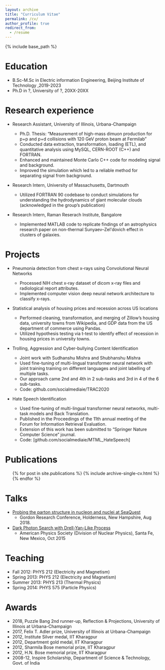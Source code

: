 ```yaml
---
layout: archive
title: "Curriculum Vitae"
permalink: /cv/
author_profile: true
redirect_from:
  - /resume
---
```

{% include base_path %}

Education
=========

* B.Sc-M.Sc in Electric information Engineering, Beijing Institute of Technology ,2019-2023
* Ph.D in ?, University of ?, 20XX-20XX

Research experience
===================

* Research Assistant, University of Illinois, Urbana-Champaign

  * Ph.D. Thesis: “Measurement of high-mass dimuon production for p+p and p+d collisions with 120 GeV proton beam at Fermilab”
  * Conducted data extraction, transformation, loading (ETL), and quantitative analysis using MySQL, CERN-ROOT (C++) and FORTRAN.
  * Enhanced and maintained Monte Carlo C++ code for modeling signal and background.
  * Improved the simulation which led to a reliable method for separating signal from background.
* Research Intern, University of Massachusetts, Dartmouth

  * Utilized FORTRAN 90 codebase to conduct simulations for understanding the hydrodynamics of giant molecular clouds (acknowledged in the group’s publication)
* Research Intern, Raman Reserach Institute, Bangalore

  * Implemented MATLAB code to replicate findings of an astrophysics research paper on non-thermal Sunyaev–Zel'dovich effect in clusters of galaxies.

Projects
========

* Pneumonia detection from chest x-rays using Convolutional Neural Networks

  * Processed NIH chest x-ray dataset of dicom x-ray files and radiological report attributes.
  * Implemented computer vision deep neural network architecture to classify x-rays.
* Statistical analysis of housing prices and recession across US locations

  * Performed cleaning, transformation, and merging of Zillow’s housing data, university towns from Wikipedia, and GDP data from the US department of commerce using Pandas.
  * Utilized hypothesis testing via t-test to identify effect of recession in housing prices in university towns.
* Trolling, Aggression and Cyber-bullying Content Identification

  * Joint work with Sudhanshu Mishra and Shubhanshu Mishra
  * Used fine-tuning of multi-lingual transformer neural network with joint training training on different languages and joint labelling of multiple tasks.
  * Our approach came 2nd and 4th in 2 sub-tasks and 3rd in 4 of the 6 sub-tasks.
  * Code:  github.com/socialmediaie/TRAC2020
* Hate Speech Identification

  * Used fine-tuning of multi-lingual transformer neural networks, multi-task models and Back Translation.
  * Published in the Proceedings of the 11th annual meeting of the Forum for Information Retrieval Evaluation.
  * Extension of this work has been submitted to “Springer Nature Computer Science” journal.
  * Code:  [github.com/socialmediaie/MTML_HateSpeech]

Publications
============

<ul>{% for post in site.publications %}
    {% include archive-single-cv.html %}
  {% endfor %}</ul>

Talks
=====

* [Probing the parton structure in nucleon and nuclei at SeaQuest](https://www.grc.org/photonuclear-reactions-conference/2018/)
  * Gordon Research Conference, Holderness, New Hampshire, Aug 2018.
* [Dark Photon Search with Drell-Yan-Like Process](https://ui.adsabs.harvard.edu/abs/2015APS..DNP.ND002P/abstract)
  * American Physics Society (Division of Nuclear Physics), Santa Fe, New Mexico, Oct 2015

Teaching
========

* Fall 2012: PHYS 212 (Electricity and Magnetism)
* Spring 2013: PHYS 212 (Electricity and Magnetism)
* Summer 2013: PHYS 213 (Thermal Physics)
* Spring 2014: PHYS 575 (Particle Physics)

Awards
======

* 2018, Puzzle Bang 2nd runner-up, Reflection & Projections, University of Illinois at Urbana-Champaign
* 2017, Felix T. Adler prize, University of Illinois at Urbana-Champaign
* 2012, Institute Silver medal, IIT Kharagpur
* 2012, Department gold medal, IIT Kharagpur
* 2012, Sharmila Bose memorial prize, IIT Kharagpur
* 2012, H.N. Bose memorial prize, IIT Kharagpur
* 2008-12, Inspire Scholarship, Department of Science & Technology, Govt. of India
